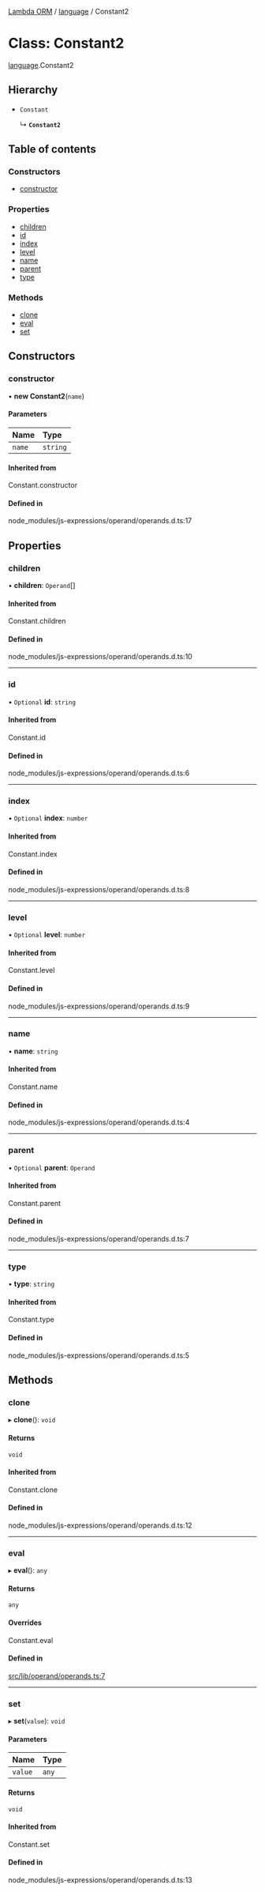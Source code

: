 [Lambda ORM](../README.md) / [language](../modules/language.md) / Constant2

# Class: Constant2

[language](../modules/language.md).Constant2

## Hierarchy

- `Constant`

  ↳ **`Constant2`**

## Table of contents

### Constructors

- [constructor](language.Constant2.md#constructor)

### Properties

- [children](language.Constant2.md#children)
- [id](language.Constant2.md#id)
- [index](language.Constant2.md#index)
- [level](language.Constant2.md#level)
- [name](language.Constant2.md#name)
- [parent](language.Constant2.md#parent)
- [type](language.Constant2.md#type)

### Methods

- [clone](language.Constant2.md#clone)
- [eval](language.Constant2.md#eval)
- [set](language.Constant2.md#set)

## Constructors

### constructor

• **new Constant2**(`name`)

#### Parameters

| Name | Type |
| :------ | :------ |
| `name` | `string` |

#### Inherited from

Constant.constructor

#### Defined in

node_modules/js-expressions/operand/operands.d.ts:17

## Properties

### children

• **children**: `Operand`[]

#### Inherited from

Constant.children

#### Defined in

node_modules/js-expressions/operand/operands.d.ts:10

___

### id

• `Optional` **id**: `string`

#### Inherited from

Constant.id

#### Defined in

node_modules/js-expressions/operand/operands.d.ts:6

___

### index

• `Optional` **index**: `number`

#### Inherited from

Constant.index

#### Defined in

node_modules/js-expressions/operand/operands.d.ts:8

___

### level

• `Optional` **level**: `number`

#### Inherited from

Constant.level

#### Defined in

node_modules/js-expressions/operand/operands.d.ts:9

___

### name

• **name**: `string`

#### Inherited from

Constant.name

#### Defined in

node_modules/js-expressions/operand/operands.d.ts:4

___

### parent

• `Optional` **parent**: `Operand`

#### Inherited from

Constant.parent

#### Defined in

node_modules/js-expressions/operand/operands.d.ts:7

___

### type

• **type**: `string`

#### Inherited from

Constant.type

#### Defined in

node_modules/js-expressions/operand/operands.d.ts:5

## Methods

### clone

▸ **clone**(): `void`

#### Returns

`void`

#### Inherited from

Constant.clone

#### Defined in

node_modules/js-expressions/operand/operands.d.ts:12

___

### eval

▸ **eval**(): `any`

#### Returns

`any`

#### Overrides

Constant.eval

#### Defined in

[src/lib/operand/operands.ts:7](https://github.com/FlavioLionelRita/lambda-orm/blob/8e54723/src/lib/operand/operands.ts#L7)

___

### set

▸ **set**(`value`): `void`

#### Parameters

| Name | Type |
| :------ | :------ |
| `value` | `any` |

#### Returns

`void`

#### Inherited from

Constant.set

#### Defined in

node_modules/js-expressions/operand/operands.d.ts:13
